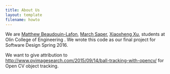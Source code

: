 ```yaml
---
title: About Us
layout: template
filename: howto
--- 
```


We are [Matthew Beaudouin-Lafon](https://github.com/MatthewBeaudouinLafon), [March Saper](https://github.com/mesrumpled), [Xiaoxheng Xu](https://github.com/xiaozhengxu), students at Olin College of Engineering . We wrote this code as our final project for Software Design Spring 2016. 

We want to give attribution to http://www.pyimagesearch.com/2015/09/14/ball-tracking-with-opencv/ for Open CV object tracking.
